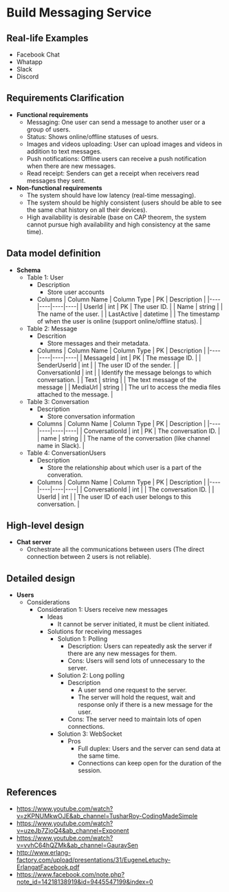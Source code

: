 # Build Messaging Service

## Real-life Examples
- Facebook Chat
- Whatapp
- Slack
- Discord

## Requirements Clarification
- **Functional requirements**
   - Messaging: One user can send a message to another user or a group of users.
   - Status: Shows online/offline statuses of uesrs.
   - Images and videos uploading: User can upload images and videos in addition to text messages.
   - Push notifications: Offline users can receive a push notification when there are new messages.
   - Read receipt: Senders can get a receipt when receivers read messages they sent.
- **Non-functional requirements**
   - The system should have low latency (real-time messaging).
   - The system should be highly consistent (users should be able to see the same chat history on all their devices).
   - High availability is desirable (base on CAP theorem, the system cannot pursue high availability and high consistency at the same time).

## Data model definition
- **Schema**
   - Table 1: User
      - Description
         - Store user accounts
      - Columns
        | Column Name | Column Type | PK | Description |
        |----|----|----|----|
        | UserId | int | PK | The user ID. |
        | Name | string | | The name of the user. |
        | LastActive | datetime | | The timestamp of when the user is online (support online/offline status). |     
   - Table 2: Message
      - Descrition
         - Store messages and their metadata.
      - Columns
        | Column Name | Column Type | PK | Description |
        |----|----|----|----|
        | MessageId | int | PK | The message ID. |
        | SenderUserId | int | | The user ID of the sender. |
        | ConversationId | int | | Identify the message belongs to which conversation. |
        | Text | string | | The text message of the message |
        | MediaUrl | string | | The url to access the media files attached to the message. | 
   - Table 3: Conversation
      - Description
         - Store conversation information
      - Columns
        | Column Name | Column Type | PK | Description |
        |----|----|----|----|
        | ConversationId | int | PK | The conversation ID. |
        | name | string | | The name of the conversation (like channel name in Slack). |
   - Table 4: ConversationUsers
      - Description
         - Store the relationship about which user is a part of the converation.
      - Columns
        | Column Name | Column Type | PK | Description |
        |----|----|----|----|
        | ConversationId | int | | The conversation ID. |
        | UserId | int | | The user ID of each user belongs to this conversation. |

## High-level design

- **Chat server**
   - Orchestrate all the communications between users (The direct connection between 2 users is not reliable).

## Detailed design
- **Users**
   - Considerations
      - Consideration 1: Users receive new messages
         - Ideas
            - It cannot be server initiated, it must be client initiated.
         - Solutions for receiving messages
            - Solution 1: Polling
               - Description: Users can repeatedly ask the server if there are any new messages for them.
               - Cons: Users will send lots of unnecessary to the server.
            - Solution 2: Long polling
               - Description
                  - A user send one request to the server.
                  - The server will hold the request, wait and response only if there is a new message for the user.
               - Cons: The server need to maintain lots of open connections.
            - Solution 3: WebSocket
               - Pros
                  - Full duplex: Users and the server can send data at the same time.
                  - Connections can keep open for the duration of the session.

## References 
- https://www.youtube.com/watch?v=zKPNUMkwOJE&ab_channel=TusharRoy-CodingMadeSimple
- https://www.youtube.com/watch?v=uzeJb7ZjoQ4&ab_channel=Exponent
- https://www.youtube.com/watch?v=vvhC64hQZMk&ab_channel=GauravSen
- http://www.erlang-factory.com/upload/presentations/31/EugeneLetuchy-ErlangatFacebook.pdf
- https://www.facebook.com/note.php?note_id=14218138919&id=9445547199&index=0
